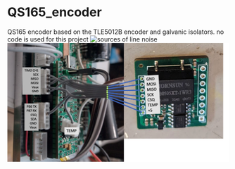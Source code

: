 # QS165_encoder
QS165 encoder based on the TLE5012B encoder and galvanic isolators. 
no code is used for this project
<img src="../../pics/layout.png" title="sources of line noise">
<img src="../pics/MP2_connections.png" title="MP2 connections">